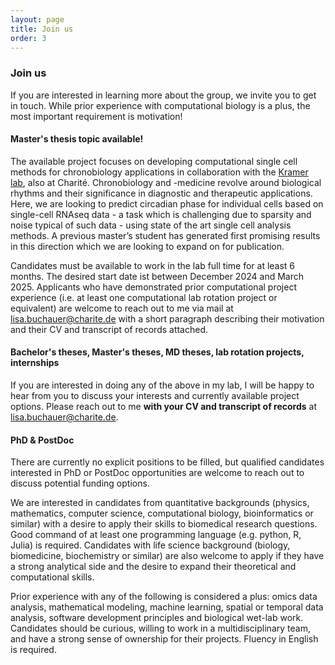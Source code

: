 ```yaml
---
layout: page
title: Join us
order: 3
---
```


### Join us

If you are interested in learning more about the group, we invite you to get in touch. While prior experience with computational biology is a plus, the most important requirement is motivation!

#### Master's thesis topic available!

The available project focuses on developing computational single cell methods for chronobiology applications in collaboration with the [Kramer lab](https://www.achim-kramer-lab.de/), also at Charité. Chronobiology and -medicine revolve around biological rhythms and their significance in diagnostic and therapeutic applications. Here, we are looking to predict circadian phase for individual cells based on single-cell RNAseq data - a task which is challenging due to sparsity and noise typical of such data - using state of the art single cell analysis methods. A previous master’s student has generated first promising results in this direction which we are looking to expand on for publication.
 
Candidates must be available to work in the lab full time for at least 6 months. The desired start date ist between December 2024 and March 2025. Applicants who have demonstrated prior computational project experience (i.e. at least one computational lab rotation project or equivalent) are welcome to reach out to me via mail at lisa.buchauer@charite.de with a short paragraph describing their motivation and their CV and transcript of records attached.

#### Bachelor's theses, Master's theses, MD theses, lab rotation projects, internships
If you are interested in doing any of the above in my lab, I will be happy to hear from you to discuss your interests and currently available project options. Please reach out to me __with your CV and transcript of records__ at [lisa.buchauer@charite.de](mailto:lisa.buchauer@charite.de). 

#### PhD & PostDoc

There are currently no explicit positions to be filled, but qualified candidates interested in PhD or PostDoc opportunities are welcome to reach out to discuss potential funding options.  

We are interested in candidates from quantitative backgrounds (physics, mathematics, computer science, computational biology, bioinformatics or similar) with a desire to apply their skills to biomedical research questions. Good command of at least one programming language (e.g. python, R, Julia) is required. Candidates with life science background (biology, biomedicine, biochemistry or similar) are also welcome to apply if they have a strong analytical side and the desire to expand their theoretical and computational skills.  

Prior experience with any of the following is considered a plus: omics data analysis, mathematical modeling, machine learning, spatial or temporal data analysis, software development principles and biological wet-lab work. Candidates should be curious, willing to work in a multidisciplinary team, and have a strong sense of ownership for their projects. Fluency in English is required.





